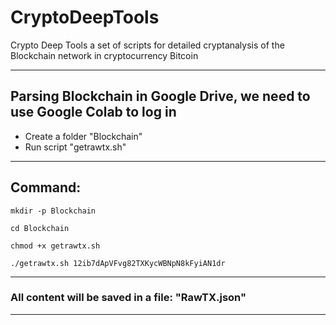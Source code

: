 # CryptoDeepTools
Crypto Deep Tools a set of scripts for detailed cryptanalysis of the Blockchain network in cryptocurrency Bitcoin 

---

## Parsing Blockchain in Google Drive, we need to use Google Colab to log in

* Create a folder "Blockchain" 
* Run script "getrawtx.sh"

---

## Command:

    mkdir -p Blockchain

    cd Blockchain

    chmod +x getrawtx.sh
    
    ./getrawtx.sh 12ib7dApVFvg82TXKycWBNpN8kFyiAN1dr

---
### All content will be saved in a file: "RawTX.json"
---
